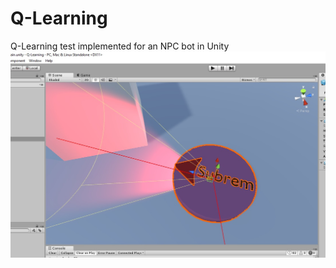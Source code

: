 # Q-Learning
Q-Learning test implemented for an NPC bot in Unity
![Alt text](/titlecard.jpg?raw=true "Title")

